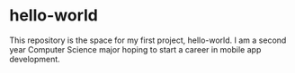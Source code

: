 # hello-world
This repository is the space for my first project, hello-world.
I am a second year Computer Science major hoping to start a career in mobile app development.

